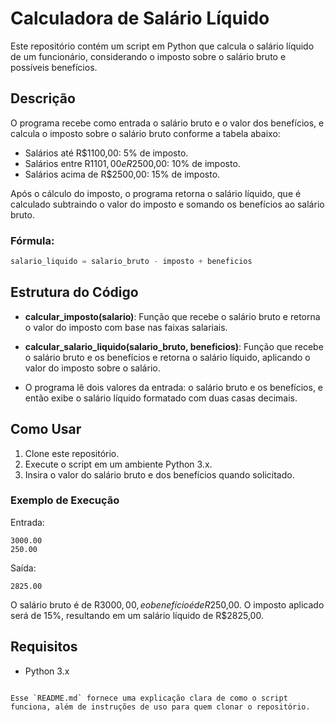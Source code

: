 
# Calculadora de Salário Líquido

Este repositório contém um script em Python que calcula o salário líquido de um funcionário, considerando o imposto sobre o salário bruto e possíveis benefícios. 

## Descrição

O programa recebe como entrada o salário bruto e o valor dos benefícios, e calcula o imposto sobre o salário bruto conforme a tabela abaixo:

- Salários até R$1100,00: 5% de imposto.
- Salários entre R$1101,00 e R$2500,00: 10% de imposto.
- Salários acima de R$2500,00: 15% de imposto.

Após o cálculo do imposto, o programa retorna o salário líquido, que é calculado subtraindo o valor do imposto e somando os benefícios ao salário bruto.

### Fórmula:

```python
salario_liquido = salario_bruto - imposto + beneficios
```

## Estrutura do Código

- **calcular_imposto(salario)**: Função que recebe o salário bruto e retorna o valor do imposto com base nas faixas salariais.
  
- **calcular_salario_liquido(salario_bruto, beneficios)**: Função que recebe o salário bruto e os benefícios e retorna o salário líquido, aplicando o valor do imposto sobre o salário.

- O programa lê dois valores da entrada: o salário bruto e os benefícios, e então exibe o salário líquido formatado com duas casas decimais.

## Como Usar

1. Clone este repositório.
2. Execute o script em um ambiente Python 3.x.
3. Insira o valor do salário bruto e dos benefícios quando solicitado.

### Exemplo de Execução

Entrada:

```
3000.00
250.00
```

Saída:

```
2825.00
```

O salário bruto é de R$3000,00, e o benefício é de R$250,00. O imposto aplicado será de 15%, resultando em um salário líquido de R$2825,00.

## Requisitos

- Python 3.x
```

Esse `README.md` fornece uma explicação clara de como o script funciona, além de instruções de uso para quem clonar o repositório.
